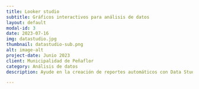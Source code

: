 ```yaml
---
title: Looker studio
subtitle: Gráficos interactivos para análisis de datos
layout: default
modal-id: 3
date: 2023-07-16
img: datastudio.jpg
thumbnail: datastudio-sub.png
alt: image-alt
project-date: Junio 2023
client: Municipalidad de Peñaflor
category: Análisis de datos
description: Ayude en la creación de reportes automáticos con Data Studio para todas las Direcciones municipales de Peñaflor, optimizando tareas y reportes periódicos que los funcionarios debían crear a mano

---
```

